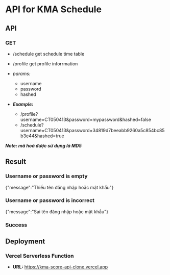 # API for KMA Schedule

## API

### GET
- /schedule   get schedule time table
- /profile    get profile inforrmation
  
- *params:*
  - username
  - password
  - hashed
- ***Example:***
  - /profile?username=CT050413&password=mypassword&hashed=false
  - /schedule?username=CT050413&password=34819d7beeabb9260a5c854bc85b3e44&hashed=true
  
***Note: mã hoá được sử dụng là MD5***
  
## Result
  
### Username or password is empty
  
{"message":"Thiếu tên đăng nhập hoặc mật khẩu"}
  
### Username or password is incorrect
  
{"message":"Sai tên đăng nhập hoặc mật khẩu"}
  
### Success

## Deployment

### Vercel Serverless Function

- **URL:** https://kma-score-api-clone.vercel.app
